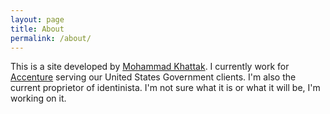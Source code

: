 ```yaml
---
layout: page
title: About
permalink: /about/
---
```


This is a site developed by [Mohammad Khattak](https://www.linkedin.com/in/mohammad-khattak-8a68a72/). I currently work for
[Accenture](https://www.accenture.com/us-en/afs-industry-index) serving
our United States Government clients. I'm also the current proprietor of
identinista. I'm not sure what it is or what it will be, I'm working on
it.


